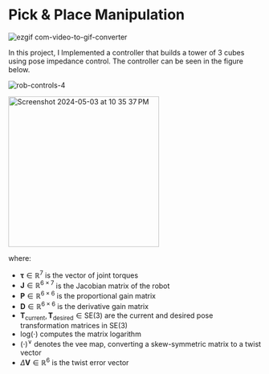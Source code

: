 # Pick & Place Manipulation

![ezgif com-video-to-gif-converter](https://github.com/omarrayyann/pick-and-place-franke/assets/77675540/229b16d2-e928-4e7c-aa7d-277de382e328)

In this project, I Implemented a controller that builds a tower of 3 cubes using pose impedance control. The controller can be seen in the figure below.

![rob-controls-4](https://github.com/omarrayyann/pick-and-place-franke/assets/77675540/f7c700f7-35f6-4855-8ade-2e9af4b3f6cc)

<img width="300" alt="Screenshot 2024-05-03 at 10 35 37 PM" src="https://github.com/omarrayyann/pick-and-place-franke/assets/77675540/bb81a6ce-7599-4901-96d9-7ba769243a2d">

where:
- $\boldsymbol{\tau} \in \mathbb{R}^7$ is the vector of joint torques
- $\mathbf{J} \in \mathbb{R}^{6 \times 7}$ is the Jacobian matrix of the robot
- $\mathbf{P} \in \mathbb{R}^{6 \times 6}$ is the proportional gain matrix
- $\mathbf{D} \in \mathbb{R}^{6 \times 6}$ is the derivative gain matrix
- $\mathbf{T}_{\text{current}}, \mathbf{T}_{\text{desired}} \in \text{SE}(3)$ are the current and desired pose transformation matrices in $\text{SE}(3)$
- $\text{log}(\cdot)$ computes the matrix logarithm
- $(\cdot)^\vee$ denotes the vee map, converting a skew-symmetric matrix to a twist vector
- $\Delta \boldsymbol{V} \in \mathbb{R}^6$ is the twist error vector
